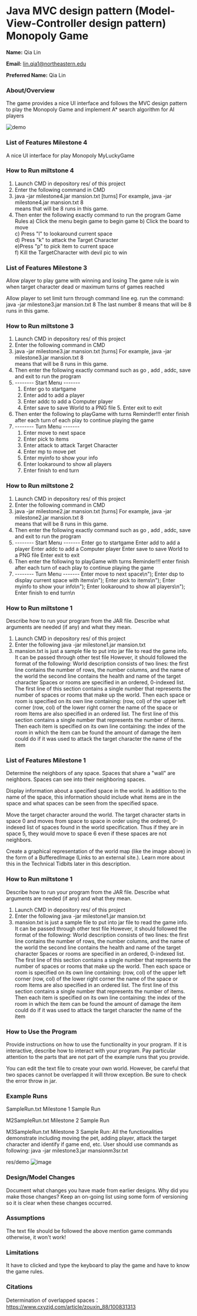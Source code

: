 # Java MVC design pattern (Model-View-Controller design pattern) Monopoly Game


**Name:** Qia Lin

**Email:** lin.qia1@northeastern.edu

**Preferred Name:** Qia Lin



### About/Overview
The game provides a nice UI interface and follows the MVC design pattern to play the Monopoly Game and implement A* search algorithm for AI players

![demo](https://user-images.githubusercontent.com/47118475/165420983-ca016d17-ef34-4004-8685-8a33e561f4bf.png)

### List of Features Milestone 4
A nice UI interface for play Monopoly MyLuckyGame

### How to Run miltstone 4
  1. Launch CMD in depository res/ of this project
  2. Enter the following command in CMD
  3. java -jar milestone4.jar mansion.txt [turns]
  For example,
  java -jar milestone4.jar mansion.txt 8  
  means that will be 8 runs in this game.
  4. Then enter the following exactly command  to run the program
            Game Rules
  a) Click the menu begin game to begin game
  b) Click the board to move<br>
  c) Press "l" to lookaround current space<br>
  d) Press "k" to attack the Target Character<br>
  e)Press  "p" to pick item to current space<br>
  f) Kill the TargetCharacter with devil pic to win






### List of Features Milestone 3
Allow player to play game with winning and losing
The game rule is win when target character dead or maximum turns of games reached

Allow player to set limit turn through command line eg. run the command:  java -jar milestone3.jar mansion.txt 8
The last number 8 means that will be 8 runs in this game.


### How to Run miltstone 3
  1. Launch CMD in depository res/ of this project
  2. Enter the following command in CMD
  3. java -jar milestone3.jar mansion.txt [turns]
  For example,
  java -jar milestone3.jar mansion.txt 8  
  means that will be 8 runs in this game.
  4. Then enter the following exactly command such as go , add , addc, save and exit to run the program
  5. -------- Start Menu -------
     1. Enter go to startgame
     2. Enter add to add a player
     3. Enter addc to add a Computer player
     4. Enter save to save World to a PNG file
    5. Enter exit to exit
  5. Then enter the following to playGame with turns Reminder!!! enter finish after each turn of each play to continue playing the game
  6. -------- Turn Menu -------
     1. Enter move to next space
     2. Enter pick to items
     3. Enter attack to attack Target Character
     4. Enter mp to move pet
     5. Enter myinfo to show your info
     6. Enter lookaround to show all players
     7. Enter finish to end turn
      


### How to Run miltstone 2
  1. Launch CMD in depository res/ of this project
  2. Enter the following command in CMD
  3. java -jar milestone2.jar mansion.txt [turns]
  For example,
  java -jar milestone2.jar mansion.txt 8  
  means that will be 8 runs in this game.
  4. Then enter the following exactly command such as go , add , addc, save and exit to run the program
  5. -------- Start Menu -------
      Enter go to startgame
      Enter add to add a player
      Enter addc to add a Computer player
      Enter save to save World to a PNG file
      Enter exit to exit
  5. Then enter the following to playGame with turns Reminder!!! enter finish after each turn of each play to continue playing the game
  6. -------- Turn Menu -------
      Enter move to next space\n");
      Enter dsp to display current space with items\n");
     Enter pick to items\n");
      Enter myinfo to show your info\n");
      Enter lookaround to show all players\n");
      Enter finish to end turn\n
      


### How to Run miltstone 1

Describe how to run your program from the JAR file. Describe what arguments are needed (if any) and what they mean.

  1. Launch CMD in depository res/ of this project
  2. Enter the following java -jar milestone1.jar mansion.txt
  3. mansion.txt is just a sample file to put into jar file to read the game info. It can be passed through other test file However, it should followed the format of the following:
    World description consists of two lines:
        the first line contains the number of rows, the number columns, and the name of the world
        the second line contains the health and name of the target character
    Spaces or rooms are specified in an ordered, 0-indexed list. The first line of this section contains a single number that represents the number of spaces or rooms that make up the world. Then each space or room is specified on its own line containing:
        (row, col) of the upper left corner
        (row, col) of the lower right corner
        the name of the space or room
    Items are also specified in an ordered list. The first line of this section contains a single number that represents the number of items. Then each item is specified on its own line containing:
        the index of the room in which the item can be found
        the amount of damage the item could do if it was used to attack the target character
        the name of the item




### List of Features Milestone 1
Determine the neighbors of any space. Spaces that share a "wall" are neighbors. Spaces can see into their neighboring spaces.

Display information about a specified space in the world. In addition to the name of the space, this information should include what items are in the space and what spaces can be seen from the specified space.

Move the target character around the world. The target character starts in space 0 and moves from space to space in order using the ordered, 0-indexed list of spaces found in the world specification. Thus if they are in space 5, they would move to space 6 even if these spaces are not neighbors.

 Create a graphical representation of the world map (like the image above) in the form of a BufferedImage (Links to an external site.). Learn more about this in the Technical Tidbits later in this description.




### How to Run miltstone 1

Describe how to run your program from the JAR file. Describe what arguments are needed (if any) and what they mean.

  1. Launch CMD in depository res/ of this project
  2. Enter the following java -jar milestone1.jar mansion.txt
  3. mansion.txt is just a sample file to put into jar file to read the game info. It can be passed through other test file However, it should followed the format of the following:
    World description consists of two lines:
        the first line contains the number of rows, the number columns, and the name of the world
        the second line contains the health and name of the target character
    Spaces or rooms are specified in an ordered, 0-indexed list. The first line of this section contains a single number that represents the number of spaces or rooms that make up the world. Then each space or room is specified on its own line containing:
        (row, col) of the upper left corner
        (row, col) of the lower right corner
        the name of the space or room
    Items are also specified in an ordered list. The first line of this section contains a single number that represents the number of items. Then each item is specified on its own line containing:
        the index of the room in which the item can be found
        the amount of damage the item could do if it was used to attack the target character
        the name of the item



### How to Use the Program

Provide instructions on how to use the functionality in your program. If it is interactive, describe how to interact with your program. Pay particular attention to the parts that are not part of the example runs that you provide.

You can edit the text file to create your own world. However, be careful that two spaces cannot be overlapped it will throw exception. Be sure to check the error throw in jar.



### Example Runs

SampleRun.txt                Milestone 1 Sample Run

M2SampleRun.txt              Milestone 2 Sample Run

M3SampleRun.txt              Milestone 3 Sample Run: All the functionalities demonstrate including moving the pet, adding player, attack the target character and identify                                                        if game end, etc. User should use commands as following:
                                                       java -jar milestone3.jar mansionm3sr.txt
                                                            
  res/demo ![image](https://user-images.githubusercontent.com/47118475/165421070-1b188f80-ffbd-4158-bdce-01c535a9a131.png)



### Design/Model Changes

Document what changes you have made from earlier designs. Why did you make those changes? Keep an on-going list using some form of versioning so it is clear when these changes occurred.




### Assumptions

The text file should be followed the above mention game commands otherwise, it won't work!


### Limitations

It have to clicked and type the keyboard to play the game and have to know the game rules.  



### Citations

Determination of overlapped spaces：https://www.cxyzjd.com/article/zouxin_88/100831313 


